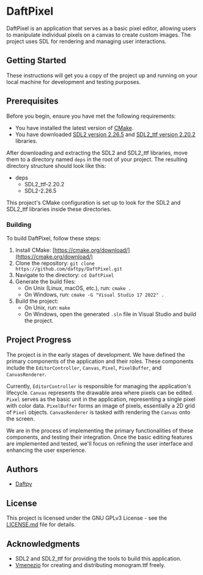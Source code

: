 # DaftPixel

DaftPixel is an application that serves as a basic pixel editor, allowing users to manipulate individual pixels on a canvas to create custom images. The project uses SDL for rendering and managing user interactions.

## Getting Started

These instructions will get you a copy of the project up and running on your local machine for development and testing purposes.

## Prerequisites

Before you begin, ensure you have met the following requirements:

- You have installed the latest version of [CMake](https://cmake.org/download/).
- You have downloaded [SDL2 version 2.26.5](https://libsdl.org/download-2.0.php) and [SDL2_ttf version 2.20.2](https://www.libsdl.org/projects/SDL_ttf/) libraries.

After downloading and extracting the SDL2 and SDL2_ttf libraries, move them to a directory named `deps` in the root of your project. The resulting directory structure should look like this:

* deps
	* SDL2_ttf-2.20.2
	* SDL2-2.26.5

This project's CMake configuration is set up to look for the SDL2 and SDL2_ttf libraries inside these directories.

### Building

To build DaftPixel, follow these steps:

1. Install CMake: [https://cmake.org/download/](https://cmake.org/download/)
2. Clone the repository: `git clone https://github.com/daftpy/DaftPixel.git`
3. Navigate to the directory: `cd DaftPixel`
4. Generate the build files:
   - On Unix (Linux, macOS, etc.), run: `cmake .`
   - On Windows, run: `cmake -G "Visual Studio 17 2022" .`
5. Build the project:
   - On Unix, run: `make`
   - On Windows, open the generated `.sln` file in Visual Studio and build the project.

## Project Progress

The project is in the early stages of development. We have defined the primary components of the application and their roles. These components include the `EditorController`, `Canvas`, `Pixel`, `PixelBuffer`, and `CanvasRenderer`.

Currently, `EditorController` is responsible for managing the application's lifecycle. `Canvas` represents the drawable area where pixels can be edited. `Pixel` serves as the basic unit in the application, representing a single pixel with color data. `PixelBuffer` forms an image of pixels, essentially a 2D grid of `Pixel` objects. `CanvasRenderer` is tasked with rendering the `Canvas` onto the screen.

We are in the process of implementing the primary functionalities of these components, and testing their integration. Once the basic editing features are implemented and tested, we'll focus on refining the user interface and enhancing the user experience.

## Authors

- [Daftpy](https://github.com/Daftpy)

## License

This project is licensed under the GNU GPLv3 License - see the [LICENSE.md](LICENSE.md) file for details.

## Acknowledgments

- SDL2 and SDL2_ttf for providing the tools to build this application.
- [Vmenezio](https://twitter.com/vmenezio) for creating and distributing monogram.ttf freely.